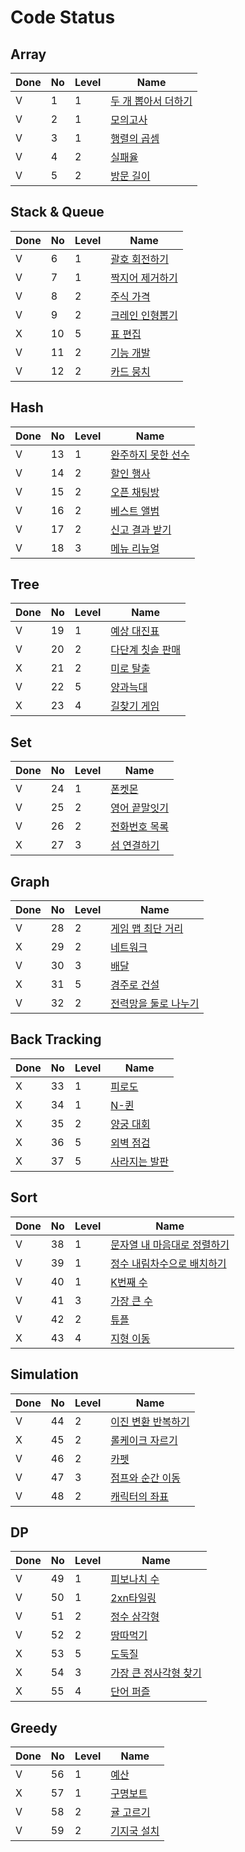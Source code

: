 # Code Status

## Array
| Done | No   | Level | Name                                                         |
| ---- | :--- | ----- | ------------------------------------------------------------ |
| V    | 1    | 1     | [두 개 뽑아서 더하기](https://school.programmers.co.kr/learn/courses/30/lessons/68644) |
| V    | 2    | 1     | [모의고사](https://school.programmers.co.kr/learn/courses/30/lessons/42840) |
| V    | 3    | 1     | [행렬의 곱셈](https://school.programmers.co.kr/learn/courses/30/lessons/12949) |
| V    | 4    | 2     | [실패율](https://school.programmers.co.kr/learn/courses/30/lessons/42889) |
| V    | 5    | 2     | [방문 길이](https://school.programmers.co.kr/learn/courses/30/lessons/49994) |

## Stack & Queue
| Done | No   | Level | Name                                                         |
| ---- | ---- | ----- | ------------------------------------------------------------ |
| V    | 6    | 1     | [괄호 회전하기](https://school.programmers.co.kr/learn/courses/30/lessons/76502) |
| V    | 7    | 1     | [짝지어 제거하기](https://school.programmers.co.kr/learn/courses/30/lessons/12973) |
| V    | 8    | 2     | [주식 가격](https://school.programmers.co.kr/learn/courses/30/lessons/42584) |
| V    | 9    | 2     | [크레인 인형뽑기](https://school.programmers.co.kr/learn/courses/30/lessons/64061) |
| X    | 10   | 5     | [표 편집](https://school.programmers.co.kr/learn/courses/30/lessons/81303) |
| V    | 11   | 2     | [기능 개발](https://school.programmers.co.kr/learn/courses/30/lessons/42586) |
| V    | 12   | 2     | [카드 뭉치](https://school.programmers.co.kr/learn/courses/30/lessons/159994) |



## Hash

| Done | No   | Level | Name                                                         |
| ---- | ---- | ----- | ------------------------------------------------------------ |
| V    | 13   | 1     | [완주하지 못한 선수](https://school.programmers.co.kr/learn/courses/30/lessons/42576) |
| V    | 14   | 2     | [할인 행사](https://school.programmers.co.kr/learn/courses/30/lessons/131127) |
| V    | 15   | 2     | [오픈 채팅방](https://school.programmers.co.kr/learn/courses/30/lessons/42888) |
| V    | 16   | 2     | [베스트 앨범](https://school.programmers.co.kr/learn/courses/30/lessons/42579) |
| V    | 17   | 2     | [신고 결과 받기](https://school.programmers.co.kr/learn/courses/30/lessons/92334) |
| V    | 18   | 3     | [메뉴 리뉴얼](https://school.programmers.co.kr/learn/courses/30/lessons/72411) |


## Tree
|Done| No   | Level | Name                                                         |
| ---- | ---- | ----- | ------------------------------------------------------------ |
|V| 19   | 1     | [예상 대진표](https://school.programmers.co.kr/learn/courses/30/lessons/12985) |
|V| 20   | 2     | [다단계 칫솔 판매](https://school.programmers.co.kr/learn/courses/30/lessons/77486) |
|X| 21   | 2     | [미로 탈출](https://school.programmers.co.kr/learn/courses/30/lessons/159993) |
|V| 22   | 5     | [양과늑대](https://school.programmers.co.kr/learn/courses/30/lessons/92343) |
|X| 23   | 4     | [길찾기 게임](https://school.programmers.co.kr/learn/courses/30/lessons/42892) |


## Set

|Done| No   | Level | Name                                                         |
| ---- | ---- | ----- | ------------------------------------------------------------ |
|V| 24   | 1     | [폰켓몬](https://school.programmers.co.kr/learn/courses/30/lessons/1845) |
|V| 25   | 2     | [영어 끝말잇기](https://school.programmers.co.kr/learn/courses/30/lessons/12981) |
|V| 26   | 2     | [전화번호 목록](https://school.programmers.co.kr/learn/courses/30/lessons/42577) |
|X| 27   | 3     | [섬 연결하기](https://school.programmers.co.kr/learn/courses/30/lessons/42861) |


## Graph
|Done| No   | Level | Name                                                         |
|----| ---- | ----- | ------------------------------------------------------------ |
|V| 28   | 2     | [게임 맵 최단 거리](https://school.programmers.co.kr/learn/courses/30/lessons/1844) |
|X| 29   | 2     | [네트워크](https://school.programmers.co.kr/learn/courses/30/lessons/43162) |
|V| 30   | 3     | [배달](https://school.programmers.co.kr/learn/courses/30/lessons/12978) |
|X| 31   | 5     | [경주로 건설](https://school.programmers.co.kr/learn/courses/30/lessons/67259) |
|V| 32   | 2     | [전력망을 둘로 나누기](https://school.programmers.co.kr/learn/courses/30/lessons/86971) |


## Back Tracking
|Done| No   | Level | Name                                                         |
|----| ---- | ----- | ------------------------------------------------------------ |
|X| 33   | 1     | [피로도](https://school.programmers.co.kr/learn/courses/30/lessons/87946) |
|X| 34   | 1     | [N-퀸](https://school.programmers.co.kr/learn/courses/30/lessons/12952) |
|X| 35   | 2     | [양궁 대회](https://school.programmers.co.kr/learn/courses/30/lessons/92342) |
|X| 36   | 5     | [외벽 점검](https://school.programmers.co.kr/learn/courses/30/lessons/60062) |
|X| 37   | 5     | [사라지는 발판](https://school.programmers.co.kr/learn/courses/30/lessons/92345) |


## Sort
|Done| No   | Level | Name                                                         |
|----| ---- | ----- | ------------------------------------------------------------ |
|V| 38   | 1     | [문자열 내 마음대로 정렬하기](https://school.programmers.co.kr/learn/courses/30/lessons/12915) |
|V| 39   | 1     | [정수 내림차수으로 배치하기](https://school.programmers.co.kr/learn/courses/30/lessons/12933) |
|V| 40   | 1     | [K번째 수](https://school.programmers.co.kr/learn/courses/30/lessons/42748) |
|V| 41   | 3     | [가장 큰 수](https://school.programmers.co.kr/learn/courses/30/lessons/42746) |
|V| 42   | 2     | [튜플](https://school.programmers.co.kr/learn/courses/30/lessons/64065) |
|X| 43   | 4     | [지형 이동](https://school.programmers.co.kr/learn/courses/30/lessons/62050) |


## Simulation
|Done| No   | Level | Name                                                         |
|----| ---- | ----- | ------------------------------------------------------------ |
|V| 44   | 2     | [이진 변환 반복하기](https://school.programmers.co.kr/learn/courses/30/lessons/70129) |
|X| 45   | 2     | [롤케이크 자르기](https://school.programmers.co.kr/learn/courses/30/lessons/132265) |
|V| 46   | 2     | [카펫](https://school.programmers.co.kr/learn/courses/30/lessons/42842) |
|V| 47   | 3     | [점프와 순간 이동](https://school.programmers.co.kr/learn/courses/30/lessons/12980) |
|V| 48   | 2     | [캐릭터의 좌표](https://school.programmers.co.kr/learn/courses/30/lessons/120861) |


## DP
|Done| No   | Level | Name                                                         |
|----| ---- | ----- | ------------------------------------------------------------ |
|V| 49   | 1     | [피보나치 수](https://school.programmers.co.kr/learn/courses/30/lessons/12945) |
|V| 50   | 1     | [2xn타일링](https://school.programmers.co.kr/learn/courses/30/lessons/12900) |
|V| 51   | 2     | [정수 삼각형](https://school.programmers.co.kr/learn/courses/30/lessons/43105) |
|V| 52   | 2     | [땅따먹기](https://school.programmers.co.kr/learn/courses/30/lessons/12913) |
|X| 53   | 5     | [도둑질](https://school.programmers.co.kr/learn/courses/30/lessons/42897) |
|X| 54   | 3     | [가장 큰 정사각형 찾기](https://school.programmers.co.kr/learn/courses/30/lessons/12905) |
|X| 55   | 4     | [단어 퍼즐](https://school.programmers.co.kr/learn/courses/30/lessons/12983) |


## Greedy
|Done| No   | Level | Name                                                         |
|----| ---- | ----- | ------------------------------------------------------------ |
|V| 56   | 1     | [예산](https://school.programmers.co.kr/learn/courses/30/lessons/12982) |
|X| 57   | 1     | [구명보트](https://school.programmers.co.kr/learn/courses/30/lessons/42885) |
|V| 58   | 2     | [귤 고르기](https://school.programmers.co.kr/learn/courses/30/lessons/138476) |
|V| 59   | 2     | [기지국 설치](https://school.programmers.co.kr/learn/courses/30/lessons/12979) |
